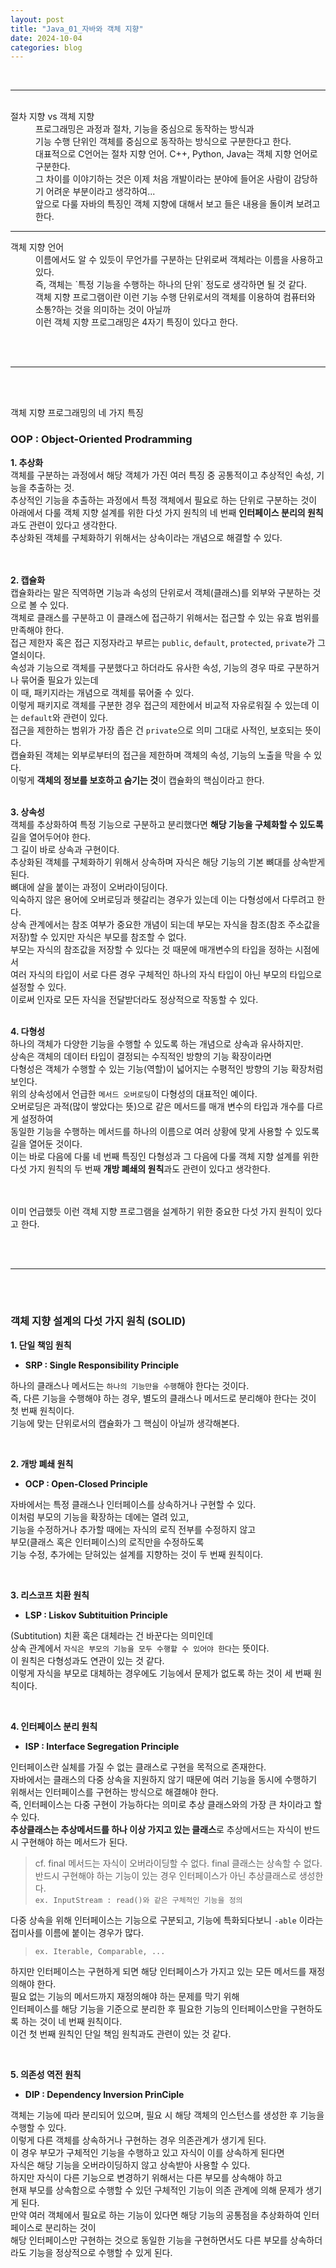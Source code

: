 ```yaml
---
layout: post
title: "Java_01_자바와 객체 지향"
date: 2024-10-04
categories: blog
---
```


<br>

---

<br>

<dt>절차 지향 vs 객체 지향<dd>
프로그래밍은 과정과 절차, 기능을 중심으로 동작하는 방식과 <br>
기능 수행 단위인 객체를 중심으로 동작하는 방식으로 구분한다고 한다.<br>
대표적으로 C언어는 절차 지향 언어. C++, Python, Java는 객체 지향 언어로 구분한다. <br>
그 차이를 이야기하는 것은 이제 처음 개발이라는 분야에 들어온 사람이 감당하기 어려운 부분이라고 생각하여... <br>
앞으로 다룰 자바의 특징인 객체 지향에 대해서 보고 들은 내용을 돌이켜 보려고 한다.
</dd></dt>

---

<dt>객체 지향 언어<dd>
이름에서도 알 수 있듯이 무언가를 구분하는 단위로써 객체라는 이름을 사용하고 있다. <br>
즉, 객체는 `특정 기능을 수행하는 하나의 단위` 정도로 생각하면 될 것 같다. <br>
객체 지향 프로그램이란 이런 기능 수행 단위로서의 객체를 이용하여 컴퓨터와 소통?하는 것을 의미하는 것이 아닐까 <br>
이런 객체 지향 프로그래밍은 4자기 특징이 있다고 한다.
</dd></dt>

<br><br>

---

<br><br>

객체 지향 프로그래밍의 네 가지 특징
### OOP : Object-Oriented Prodramming 
**1. 추상화**
<br>
객체를 구분하는 과정에서 해당 객체가 가진 여러 특징 중 공통적이고 추상적인 속성, 기능을 추출하는 것.<br>
추상적인 기능을 추출하는 과정에서 특정 객체에서 필요로 하는 단위로 구분하는 것이<br> 
아래에서 다룰 객체 지향 설계를 위한 다섯 가지 원칙의 
네 번째 <strong>인터페이스 분리의 원칙</strong>과도 관련이 있다고 생각한다. <br>
추상화된 객체를 구체화하기 위해서는 상속이라는 개념으로 해결할 수 있다.<br>
<br><br>

**2. 캡슐화**
<br>
캡슐화라는 말은 직역하면 기능과 속성의 단위로서 객체(클래스)를 외부와 구분하는 것으로 볼 수 있다. <br>
객체로 클래스를 구분하고 이 클래스에 접근하기 위해서는 접근할 수 있는 유효 범위를 만족해야 한다.<br>
접근 제한자 혹은 접근 지정자라고 부르는 `public`, `default`, `protected`, `private`가 그 열쇠이다.<br>
속성과 기능으로 객체를 구분했다고 하더라도 유사한 속성, 기능의 경우 따로 구분하거나 묶어줄 필요가 있는데 <br>
이 때, 패키지라는 개념으로 객체를 묶어줄 수 있다. <br>
이렇게 패키지로 객체를 구분한 경우 접근의 제한에서 비교적 자유로워질 수 있는데 이는 `default`와 관련이 있다. <br>
접근을 제한하는 범위가 가장 좁은 건 `private`으로 의미 그대로 사적인, 보호되는 뜻이다. <br>
캡슐화된 객체는 외부로부터의 접근을 제한하며 객체의 속성, 기능의 노출을 막을 수 있다. <br>
이렇게 <strong>객체의 정보를 보호하고 숨기는 것</strong>이 캡슐화의 핵심이라고 한다.
<br><br>

**3. 상속성**
<br>
객체를 추상화하여 특정 기능으로 구분하고 분리했다면 <strong>해당 기능을 구체화할 수 있도록</strong> 길을 열어두어야 한다. <br>
그 길이 바로 상속과 구현이다. <br>
추상화된 객체를 구체화하기 위해서 상속하며 자식은 해당 기능의 기본 뼈대를 상속받게 된다. <br>
뼈대에 살을 붙이는 과정이 오버라이딩이다. <br> 
익숙하지 않은 용어에 오버로딩과 헷갈리는 경우가 있는데 이는 다형성에서 다루려고 한다.<br>
상속 관계에서는 참조 여부가 중요한 개념이 되는데 부모는 자식을 참조(참조 주소값을 저장)할 수 있지만 자식은 부모를 참조할 수 없다.<br> 
부모는 자식의 참조값을 저장할 수 있다는 것 때문에 매개변수의 타입을 정하는 시점에서 <br>
여러 자식의 타입이 서로 다른 경우 구체적인 하나의 자식 타입이 아닌 부모의 타입으로 설정할 수 있다.<br>
이로써 인자로 모든 자식을 전달받더라도 정상적으로 작동할 수 있다.
<br><br>

**4. 다형성**
<br>
하나의 객체가 다양한 기능을 수행할 수 있도록 하는 개념으로 상속과 유사하지만.<br>
상속은 객체의 데이터 타입이 결정되는 수직적인 방향의 기능 확장이라면<br>
다형성은 객체가 수행할 수 있는 기능(역할)이 넓어지는 수평적인 방향의 기능 확장처럼 보인다.<br>
위의 상속성에서 언급한 `메서드 오버로딩`이 다형성의 대표적인 예이다.<br>
오버로딩은 과적(많이 쌓았다는 뜻)으로 같은 메서드를 매개 변수의 타입과 개수를 다르게 설정하여 <br>
동일한 기능을 수행하는 메서드를 하나의 이름으로 여러 상황에 맞게 사용할 수 있도록 길을 열어둔 것이다. <br>
이는 바로 다음에 다룰 네 번째 특징인 다형성과 그 다음에 다룰 객체 지향 설계를 위한 다섯 가지 원칙의 
두 번째 <strong>개방 폐쇄의 원칙</strong>과도 관련이 있다고 생각한다. <br>
<br><br>

이미 언급했듯 이런 객체 지향 프로그램을 설계하기 위한 중요한 다섯 가지 원칙이 있다고 한다. 

<br><br>

---

<br><br>

### 객체 지향 설계의 다섯 가지 원칙 (SOLID)

**1. 단일 책임 원칙**<br>
- **SRP : Single Responsibility Principle**
 
하나의 클래스나 메서드는 `하나의 기능만을 수행`해야 한다는 것이다. <br>
즉, 다른 기능을 수행해야 하는 경우, 별도의 클래스나 메서드로 분리해야 한다는 것이 첫 번째 원칙이다. <br>
기능에 맞는 단위로서의 캡슐화가 그 핵심이 아닐까 생각해본다.


<br>

**2. 개방 폐쇄 원칙**
- **OCP : Open-Closed Principle**
 
자바에서는 특정 클래스나 인터페이스를 상속하거나 구현할 수 있다. <br>
이처럼 부모의 기능을 확장하는 데에는 열려 있고, <br>
기능을 수정하거나 추가할 때에는 자식의 로직 전부를 수정하지 않고 <br>
부모(클래스 혹은 인터페이스)의 로직만을 수정하도록 <br>
기능 수정, 추가에는 닫혀있는 설계를 지향하는 것이 두 번째 원칙이다.


<br>

**3. 리스코프 치환 원칙**
- **LSP : Liskov Subtituition Principle**

(Subtitution) 치환 혹은 대체라는 건 바꾼다는 의미인데 <br>
상속 관계에서 `자식은 부모의 기능을 모두 수행할 수 있어야 한다`는 뜻이다. <br>
이 원칙은 다형성과도 연관이 있는 것 같다. <br>
이렇게 자식을 부모로 대체하는 경우에도 기능에서 문제가 없도록 하는 것이 세 번째 원칙이다.


<br>

**4. 인터페이스 분리 원칙**
- **ISP : Interface Segregation Principle**

인터페이스란 실체를 가질 수 없는 클래스로 구현을 목적으로 존재한다. <br>
자바에서는 클래스의 다중 상속을 지원하지 않기 때문에 여러 기능을 동시에 수행하기 위해서는 인터페이스를 구현하는 방식으로 해결해야 한다. <br>
즉, 인터페이스는 다중 구현이 가능하다는 의미로 추상 클래스와의 가장 큰 차이라고 할 수 있다. <br>
<strong>추상클래스는 추상메서드를 하나 이상 가지고 있는 클래스</strong>로 추상메서드는 자식이 반드시 구현해야 하는 메서드가 된다. <br>
> cf. final 메서드는 자식이 오버라이딩할 수 없다. final 클래스는 상속할 수 없다.<br> 
반드시 구현해야 하는 기능이 있는 경우 인터페이스가 아닌 추상클래스로 생성한다.  <br>
`ex. InputStream : read()와 같은 구체적인 기능을 정의`

다중 상속을 위해 인터페이스는 기능으로 구분되고, 기능에 특화되다보니 `-able` 이라는 접미사를 이름에 붙이는 경우가 많다. 
> `ex. Iterable, Comparable, ...`

하지만 인터페이스는 구현하게 되면 해당 인터페이스가 가지고 있는 모든 메서드를 재정의해야 한다. <br> 
필요 없는 기능의 메서드까지 재정의해야 하는 문제를 막기 위해 <br>
인터페이스를 해당 기능을 기준으로 분리한 후 필요한 기능의 인터페이스만을 구현하도록 하는 것이 네 번째 원칙이다. <br>
이건 첫 번째 원칙인 단일 책임 원칙과도 관련이 있는 것 같다.


<br>

**5. 의존성 역전 원칙**
- **DIP : Dependency Inversion PrinCiple**

객체는 기능에 따라 분리되어 있으며, 필요 시 해당 객체의 인스턴스를 생성한 후 기능을 수행할 수 있다.<br>
이렇게 다른 객체를 상속하거나 구현하는 경우 의존관계가 생기게 된다. <br>
이 경우 부모가 구체적인 기능을 수행하고 있고 자식이 이를 상속하게 된다면 <br>
자식은 해당 기능을 오버라이딩하지 않고 상속받아 사용할 수 있다.<br>
하지만 자식이 다른 기능으로 변경하기 위해서는 다른 부모를 상속해야 하고<br>
현재 부모를 상속함으로 수행할 수 있던 구체적인 기능이 의존 관계에 의해 문제가 생기게 된다.<br>
만약 여러 객체에서 필요로 하는 기능이 있다면 해당 기능의 공통점을 추상화하여 인터페이스로 분리하는 것이  <br>
해당 인터페이스만 구현하는 것으로 동일한 기능을 구현하면서도 다른 부모를 상속하더라도 기능을 정상적으로 수행할 수 있게 된다.
